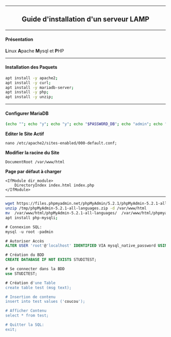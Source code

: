 ---------------------------------------------------------------------------------------------------------------------------------------------------------------------------
## <p align='center'> Guide d'installation d'un serveur LAMP </p>

---------------------------------------------------------------------------------------------------------------------------------------------------------------------------
#### Présentation
**L**inux **A**pache **M**ysql et **P**HP

---------------------------------------------------------------------------------------------------------------------------------------------------------------------------
#### Installation des Paquets
```bash
apt install -y apache2;
apt install -y curl;
apt install -y mariadb-server;
apt install -y php;
apt install -y unzip;
```

---------------------------------------------------------------------------------------------------------------------------------------------------------------------------
#### Configurer MariaDB
```bash
(echo ""; echo "y"; echo "y"; echo "$PASSWORD_DB"; echo "admin"; echo "y"; echo "y"; echo "y"; echo "y") | mysql_secure_installation;
```


**Editer le Site Actif**
```
nano /etc/apache2/sites-enabled/000-default.conf;
```

**Modifier la racine du Site**
```
DocumentRoot /var/www/html
```

**Page par défaut à charger**
```
<IfModule dir_module>
    DirectoryIndex index.html index.php
</IfModule>
```

---------------------------------------------------------------------------------------------------------------------------------------------------------------------------
```bash
wget https://files.phpmyadmin.net/phpMyAdmin/5.2.1/phpMyAdmin-5.2.1-all-languages.zip -O /tmp/phpMyAdmin-5.2.1-all-languages.zip;
unzip /tmp/phpMyAdmin-5.2.1-all-languages.zip -d /var/www/html
mv  /var/www/html/phpMyAdmin-5.2.1-all-languages/  /var/www/html/phpmyadmin;
apt install php-mysqli;
```

```sql
# Connexion SQL:
mysql -u root -padmin

# Autoriser Accès
ALTER USER 'root'@'localhost' IDENTIFIED VIA mysql_native_password USING PASSWORD('admin');

# Création du BDD
CREATE DATABASE IF NOT EXISTS STUDITEST;

# Se connecter dans la BDD
use STUDITEST;

# Création d'une Table
create table test (msg text);

# Insertion de contenu
insert into test values ('coucou');

# Afficher Contenu
select * from test;

# Quitter la SQL:
exit;
```



